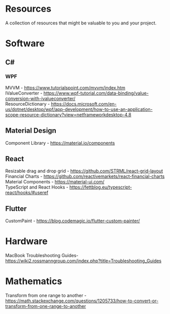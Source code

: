# Resources

A collection of resources that might be valuable to you and your project.

# Software

## C#
### WPF
MVVM - https://www.tutorialspoint.com/mvvm/index.htm
<br />
IValueConverter - https://www.wpf-tutorial.com/data-binding/value-conversion-with-ivalueconverter/
<br />
ResourceDictionary - https://docs.microsoft.com/en-us/dotnet/desktop/wpf/app-development/how-to-use-an-application-scope-resource-dictionary?view=netframeworkdesktop-4.8

## Material Design
Component Library - https://material.io/components

## React
Resizable drag and drop grid - https://github.com/STRML/react-grid-layout
<br />
Financial Charts - https://github.com/reactivemarkets/react-financial-charts
<br />
Material Components - https://material-ui.com/
<br />
TypeScript and React Hooks - https://fettblog.eu/typescript-react/hooks/#useref

## Flutter
CustomPaint - https://blog.codemagic.io/flutter-custom-painter/

# Hardware
MacBook Troubleshooting Guides- https://wiki2.rossmanngroup.com/index.php?title=Troubleshooting_Guides

# Mathematics
Transform from one range to another - https://math.stackexchange.com/questions/1205733/how-to-convert-or-transform-from-one-range-to-another
